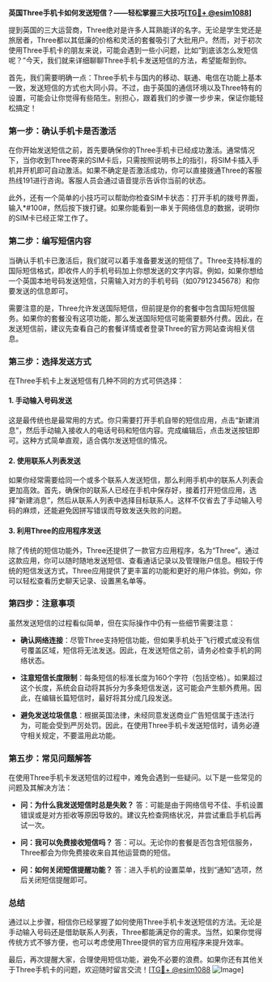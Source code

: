 **英国Three手机卡如何发送短信？——轻松掌握三大技巧[[TG💪+ @esim1088](https://t.me/s/esim1088)]**

提到英国的三大运营商，Three绝对是许多人耳熟能详的名字。无论是学生党还是旅居者，Three都以其低廉的价格和灵活的套餐吸引了大批用户。然而，对于初次使用Three手机卡的朋友来说，可能会遇到一些小问题，比如“到底该怎么发短信呢？”今天，我们就来详细聊聊Three手机卡发送短信的方法，希望能帮到你。

首先，我们需要明确一点：Three手机卡与国内的移动、联通、电信在功能上基本一致，发送短信的方式也大同小异。不过，由于英国的通信环境以及Three特有的设置，可能会让你觉得有些陌生。别担心，跟着我们的步骤一步步来，保证你能轻松搞定！

### **第一步：确认手机卡是否激活**
在你开始发送短信之前，首先要确保你的Three手机卡已经成功激活。通常情况下，当你收到Three寄来的SIM卡后，只需按照说明书上的指引，将SIM卡插入手机并开机即可自动激活。如果不确定是否激活成功，你可以直接拨通Three的客服热线191进行咨询。客服人员会通过语音提示告诉你当前的状态。

此外，还有一个简单的小技巧可以帮助你检查SIM卡状态：打开手机的拨号界面，输入*#100#，然后按下拨打键。如果你能看到一串关于网络信息的数据，说明你的SIM卡已经正常工作了。

### **第二步：编写短信内容**
当确认手机卡已激活后，我们就可以着手准备要发送的短信了。Three支持标准的国际短信格式，即收件人的手机号码加上你想发送的文字内容。例如，如果你想给一个英国本地号码发送短信，只需输入对方的手机号码（如07912345678）和你要发送的信息即可。

需要注意的是，Three允许发送国际短信，但前提是你的套餐中包含国际短信服务。如果你的套餐没有这项功能，那么发送国际短信可能需要额外付费。因此，在发送短信前，建议先查看自己的套餐详情或者登录Three的官方网站查询相关信息。

### **第三步：选择发送方式**
在Three手机卡上发送短信有几种不同的方式可供选择：

#### **1. 手动输入号码发送**
这是最传统也是最常用的方式。你只需要打开手机自带的短信应用，点击“新建消息”，然后手动输入接收人的电话号码和短信内容。完成编辑后，点击发送按钮即可。这种方式简单直观，适合偶尔发送短信的情况。

#### **2. 使用联系人列表发送**
如果你经常需要给同一个或多个联系人发送短信，那么利用手机中的联系人列表会更加高效。首先，确保你的联系人已经在手机中保存好，接着打开短信应用，选择“新建消息”，然后从联系人列表中选择目标联系人。这样不仅省去了手动输入号码的麻烦，还能避免因拼写错误而导致发送失败的问题。

#### **3. 利用Three的应用程序发送**
除了传统的短信功能外，Three还提供了一款官方应用程序，名为“Three”。通过这款应用，你可以随时随地发送短信、查看通话记录以及管理账户信息。相较于传统的短信发送方式，Three应用提供了更丰富的功能和更好的用户体验。例如，你可以轻松查看历史聊天记录、设置黑名单等。

### **第四步：注意事项**
虽然发送短信的过程看似简单，但在实际操作中仍有一些细节需要注意：

- **确认网络连接**：尽管Three支持短信功能，但如果手机处于飞行模式或没有信号覆盖区域，短信将无法发送。因此，在发送短信之前，请务必检查手机的网络状态。
  
- **注意短信长度限制**：每条短信的标准长度为160个字符（包括空格）。如果超过这个长度，系统会自动将其拆分为多条短信发送，这可能会产生额外费用。因此，在编辑长篇短信时，最好将其分成几段发送。

- **避免发送垃圾信息**：根据英国法律，未经同意发送商业广告短信属于违法行为，可能会受到严厉处罚。因此，在使用Three手机卡发送短信时，请务必遵守相关规定，不要滥用此功能。

### **第五步：常见问题解答**
在使用Three手机卡发送短信的过程中，难免会遇到一些疑问。以下是一些常见的问题及其解决方法：

- **问：为什么我发送短信时总是失败？**
  答：可能是由于网络信号不佳、手机设置错误或是对方拒收等原因导致的。建议先检查网络状况，并尝试重启手机后再试一次。

- **问：我可以免费接收短信吗？**
  答：可以。无论你的套餐是否包含短信服务，Three都会为你免费接收来自其他运营商的短信。

- **问：如何关闭短信提醒功能？**
  答：进入手机的设置菜单，找到“通知”选项，然后关闭短信提醒即可。

### **总结**
通过以上步骤，相信你已经掌握了如何使用Three手机卡发送短信的方法。无论是手动输入号码还是借助联系人列表，Three都能满足你的需求。当然，如果你觉得传统方式不够方便，也可以考虑使用Three提供的官方应用程序来提升效率。

最后，再次提醒大家，合理使用短信功能，避免不必要的浪费。如果你还有其他关于Three手机卡的问题，欢迎随时留言交流！[[TG💪+ @esim1088](https://t.me/s/esim1088) ![Image](https://i.postimg.cc/4NQfJmqS/Snipaste-2025-05-13-00-14-12.png)]
